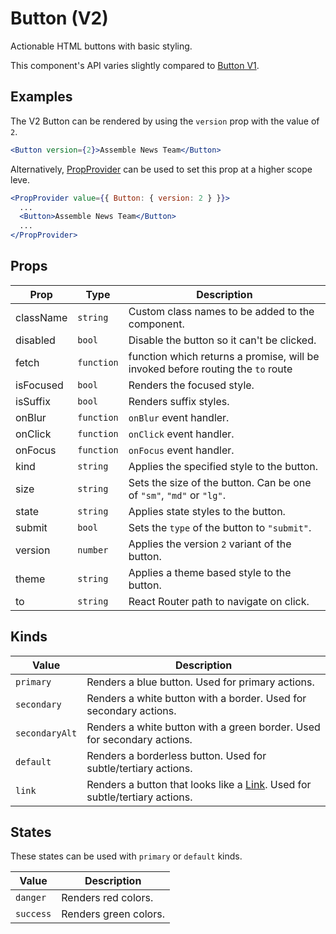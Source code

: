 # Button (V2)

Actionable HTML buttons with basic styling.

This component's API varies slightly compared to [Button V1](./ButtonV1.md).

## Examples

The V2 Button can be rendered by using the `version` prop with the value of `2`.

```jsx
<Button version={2}>Assemble News Team</Button>
```

Alternatively, [PropProvider](../../PropProvider) can be used to set this prop at a higher scope leve.

```jsx
<PropProvider value={{ Button: { version: 2 } }}>
  ...
  <Button>Assemble News Team</Button>
  ...
</PropProvider>
```

## Props

| Prop      | Type       | Description                                                                     |
| --------- | ---------- | ------------------------------------------------------------------------------- |
| className | `string`   | Custom class names to be added to the component.                                |
| disabled  | `bool`     | Disable the button so it can't be clicked.                                      |
| fetch     | `function` | function which returns a promise, will be invoked before routing the `to` route |
| isFocused | `bool`     | Renders the focused style.                                                      |
| isSuffix  | `bool`     | Renders suffix styles.                                                          |
| onBlur    | `function` | `onBlur` event handler.                                                         |
| onClick   | `function` | `onClick` event handler.                                                        |
| onFocus   | `function` | `onFocus` event handler.                                                        |
| kind      | `string`   | Applies the specified style to the button.                                      |
| size      | `string`   | Sets the size of the button. Can be one of `"sm"`, `"md"` or `"lg"`.            |
| state     | `string`   | Applies state styles to the button.                                             |
| submit    | `bool`     | Sets the `type` of the button to `"submit"`.                                    |
| version   | `number`   | Applies the version `2` variant of the button.                                  |
| theme     | `string`   | Applies a theme based style to the button.                                      |
| to        | `string`   | React Router path to navigate on click.                                         |

## Kinds

| Value          | Description                                                                              |
| -------------- | ---------------------------------------------------------------------------------------- |
| `primary`      | Renders a blue button. Used for primary actions.                                         |
| `secondary`    | Renders a white button with a border. Used for secondary actions.                        |
| `secondaryAlt` | Renders a white button with a green border. Used for secondary actions.                  |
| `default`      | Renders a borderless button. Used for subtle/tertiary actions.                           |
| `link`         | Renders a button that looks like a [Link](../../Link). Used for subtle/tertiary actions. |

## States

These states can be used with `primary` or `default` kinds.

| Value     | Description           |
| --------- | --------------------- |
| `danger`  | Renders red colors.   |
| `success` | Renders green colors. |
